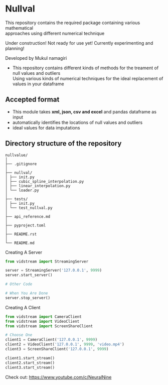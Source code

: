 # Nullval
This repository contains the required package containing various mathematical \
approaches using different numerical technique


Under construction! Not ready for use yet! Currently experimenting and planning!

Developed by Mukul namagiri

+ This repository contains different kinds of methods for the treament of null values 
and outliers\
Using various kinds of numerical techniques for the ideal replacement of values in your dataframe 
## Accepted format 
+ This module takes **xml, json, csv and excel** and pandas dataframe as input
+ automatically identifies the locations of null values and outliers 
+ ideal values for data imputations 

## Directory structure of the repository


```
nullvalue/
│
├── .gitignore
│
├── nullval/
│ ├── init.py
│ ├── cubic_spline_interpolation.py
│ ├── linear_interpolation.py
│ └── loader.py
│
├── tests/
│ ├── init.py
│ └── test_nullval.py
│
├── api_reference.md
│
├── pyproject.toml
│
├── README.rst
│
└── README.md
```


Creating A Server

```python
from vidstream import StreamingServer

server = StreamingServer('127.0.0.1', 9999)
server.start_server()

# Other Code

# When You Are Done
server.stop_server()
```

Creating A Client
```python
from vidstream import CameraClient
from vidstream import VideoClient
from vidstream import ScreenShareClient

# Choose One
client1 = CameraClient('127.0.0.1', 9999)
client2 = VideoClient('127.0.0.1', 9999, 'video.mp4')
client3 = ScreenShareClient('127.0.0.1', 9999)

client1.start_stream()
client2.start_stream()
client3.start_stream()
```

Check out: https://www.youtube.com/c/NeuralNine